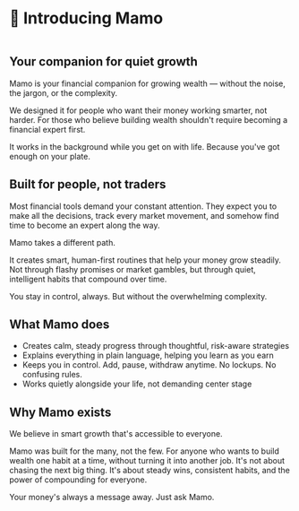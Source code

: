 # 👋 Introducing Mamo

<figure><img src=".gitbook/assets/Twitter post - 1.png" alt=""><figcaption></figcaption></figure>

## Your companion for quiet growth

Mamo is your financial companion for growing wealth — without the noise, the jargon, or the complexity.

We designed it for people who want their money working smarter, not harder. For those who believe building wealth shouldn't require becoming a financial expert first.

It works in the background while you get on with life. Because you've got enough on your plate.

## Built for people, not traders

Most financial tools demand your constant attention. They expect you to make all the decisions, track every market movement, and somehow find time to become an expert along the way.

Mamo takes a different path.

It creates smart, human-first routines that help your money grow steadily. Not through flashy promises or market gambles, but through quiet, intelligent habits that compound over time.

You stay in control, always. But without the overwhelming complexity.

## What Mamo does

* Creates calm, steady progress through thoughtful, risk-aware strategies
* Explains everything in plain language, helping you learn as you earn
* Keeps you in control. Add, pause, withdraw anytime. No lockups. No confusing rules.
* Works quietly alongside your life, not demanding center stage

## Why Mamo exists

We believe in smart growth that's accessible to everyone.&#x20;

Mamo was built for the many, not the few. For anyone who wants to build wealth one habit at a time, without turning it into another job. It's not about chasing the next big thing. It's about steady wins, consistent habits, and the power of compounding for everyone.

Your money's always a message away. Just ask Mamo.
